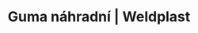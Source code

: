 ---
Link: "file:/Users/vinayakpatel/Downloads/www.weldplast.cz/guma-nahradni"
product_name: "Guma náhradní12/30 x 44 mm, silikon"
product_id: "Obj. číslo:140.599"
title: "Guma náhradní | Weldplast"
product_desc: ""
product_specs: ""
product_downloads: ""
href: ""
accessories: ""
similar_products: ""
---